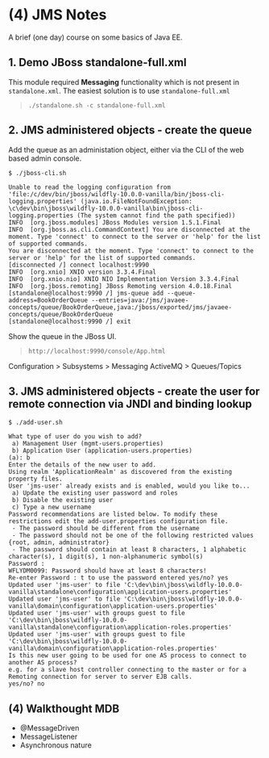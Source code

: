 # (4) JMS Notes

A brief (one day) course on some basics of Java EE.

## 1. Demo JBoss standalone-full.xml
This module required **Messaging** functionality which is not present in `standalone.xml`.  The easiest solution is to use
`standalone-full.xml`

> `./standalone.sh -c standalone-full.xml`

## 2. JMS administered objects - create the queue
Add the queue as an administation object, either via the CLI of the web based admin console.
```
$ ./jboss-cli.sh

Unable to read the logging configuration from 'file:/c/dev/bin/jboss/wildfly-10.0.0-vanilla/bin/jboss-cli-logging.properties' (java.io.FileNotFoundException: \c\dev\bin\jboss\wildfly-10.0.0-vanilla\bin\jboss-cli-logging.properties (The system cannot find the path specified))
INFO  [org.jboss.modules] JBoss Modules version 1.5.1.Final
INFO  [org.jboss.as.cli.CommandContext] You are disconnected at the moment. Type 'connect' to connect to the server or 'help' for the list of supported commands.
You are disconnected at the moment. Type 'connect' to connect to the server or 'help' for the list of supported commands.
[disconnected /] connect localhost:9990
INFO  [org.xnio] XNIO version 3.3.4.Final
INFO  [org.xnio.nio] XNIO NIO Implementation Version 3.3.4.Final
INFO  [org.jboss.remoting] JBoss Remoting version 4.0.18.Final
[standalone@localhost:9990 /] jms-queue add --queue-address=BookOrderQueue --entries=java:/jms/javaee-concepts/queue/BookOrderQueue,java:/jboss/exported/jms/javaee-concepts/queue/BookOrderQueue
[standalone@localhost:9990 /] exit
```

Show the queue in the JBoss UI.

> `http://localhost:9990/console/App.html`

Configuration > Subsystems > Messaging ActiveMQ > Queues/Topics

## 3. JMS administered objects - create the user for remote connection via JNDI and binding lookup
```
$ ./add-user.sh

What type of user do you wish to add?
 a) Management User (mgmt-users.properties)
 b) Application User (application-users.properties)
(a): b
Enter the details of the new user to add.
Using realm 'ApplicationRealm' as discovered from the existing property files.
User 'jms-user' already exists and is enabled, would you like to...
 a) Update the existing user password and roles
 b) Disable the existing user
 c) Type a new username
Password recommendations are listed below. To modify these restrictions edit the add-user.properties configuration file.
 - The password should be different from the username
 - The password should not be one of the following restricted values {root, admin, administrator}
 - The password should contain at least 8 characters, 1 alphabetic character(s), 1 digit(s), 1 non-alphanumeric symbol(s)
Password :
WFLYDM0099: Password should have at least 8 characters!
Re-enter Password : t to use the password entered yes/no? yes
Updated user 'jms-user' to file 'C:\dev\bin\jboss\wildfly-10.0.0-vanilla\standalone\configuration\application-users.properties'
Updated user 'jms-user' to file 'C:\dev\bin\jboss\wildfly-10.0.0-vanilla\domain\configuration\application-users.properties'
Updated user 'jms-user' with groups guest to file 'C:\dev\bin\jboss\wildfly-10.0.0-vanilla\standalone\configuration\application-roles.properties'
Updated user 'jms-user' with groups guest to file 'C:\dev\bin\jboss\wildfly-10.0.0-vanilla\domain\configuration\application-roles.properties'
Is this new user going to be used for one AS process to connect to another AS process?
e.g. for a slave host controller connecting to the master or for a Remoting connection for server to server EJB calls.
yes/no? no
```

## (4) Walkthought MDB
- @MessageDriven
- MessageListener
- Asynchronous nature
